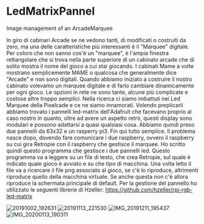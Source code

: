 # LedMatrixPannel
Image management of an ArcadeMarquee

In giro di cabinari Arcade se ne vedono tanti, di modificati o costruiti da zero, ma una delle caratteristiche più interessanti è il "Marquee" digitale.
Per coloro che non sanno cos'è un "marquee", è l'ampia finestra rettangolare che si trova nella parte superiore di un cabinato arcade che di solito mostra il nome del gioco a cui stai giocando. I cabinati Mame a volte mostrano semplicemente MAME o qualcosa  che generalmente dice "Arcade" e non sono digitali.
Quando abbiamo iniziato a costruire il nostro cabinato volevamo un marquee digitale e di farlo cambiare dinamicamente per ogni gioco.
Le opzioni in rete ne sono tante, alcune più complicate e costose altre troppo semplici.
Nella ricerca ci siamo imbattuti nei Led Marquee della Pixelcade e ce ne siamo innamorati.
Volendo preplicarli abbiamo trovato i pannelli led-matrix dell'Adafruit che facevano proprio al caso nostro in quanto, oltre ad avere un aspetto retrò, questi display sono modulari e possono adattarsi a quasi qualsiasi cosa.
Abbiamo quindi preso due pannelli da 63x32 e un rasperry pi3.
Fin qui tutto semplice.
Il problema nasce dopo, dovendo fare comunicare i due raspberry, ovvero il raspberry su cui gira Retropie con il raspberry che gestisce il marquee.
Ho scritto quindi questo programma che gestisce i due pannelli led.
Questo programma va a leggere su un file di testo, che crea Retropie, sul quale è indicato quale gioco è avviato e su che tipo di macchina.
Una volta letto il file va a ricercare il file png associato al gioco, se c'è lo riproduce, altrimenti riproduce quello della macchina virtuale. Se anche questa non c'è allora riproduce la schermata principale di default.
Per la gestione del pannello ho utilizzato le seguenti librerie di Hzeller:
https://github.com/hzeller/rpi-rgb-led-matrix



![20191002_192631](https://user-images.githubusercontent.com/57826009/136056518-9ba12d80-026c-43fd-a299-cd2f961cc67a.jpg)
![20191113_221530](https://user-images.githubusercontent.com/57826009/136056524-a8c59ad9-69e5-4148-b0be-78bc0099ca43.jpg)
![IMG_20191211_195437](https://user-images.githubusercontent.com/57826009/136056525-e69dd688-3455-419d-aa2b-361b191004b8.jpg)
![IMG_20200113_190311](https://user-images.githubusercontent.com/57826009/136056526-a5f56118-0aca-4370-a9d5-bc90b2104bb1.jpg)

